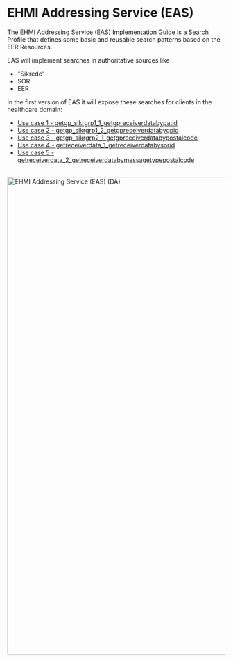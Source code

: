 # EHMI Addressing Service (EAS)

The EHMI Addressing Service (EAS) Implementation Guide is a Search Profile that defines some basic and reusable search patterns based on the EER Resources. 

EAS will implement searches in authoritative sources like 

- "Sikrede"
- SOR
- EER

In the first version of EAS it will expose these searches for clients in the healthcare domain:

- [Use case 1 - getgp_sikrgrp1_1_getgpreceiverdatabypatid](./index-uc1.html)
- [Use case 2 - getgp_sikrgrp1_2_getgpreceiverdatabygpid](./index-uc2.html)
- [Use case 3 - getgp_sikrgrp2_1_getgpreceiverdatabypostalcode](./index-uc3.html)
- [Use case 4 - getreceiverdata_1_getreceiverdatabysorid](./index-uc4.html)
- [Use case 5 - getreceiverdata_2_getreceiverdatabymessagetypepostalcode](./index-uc5.html)

<br/>

<img src="./3_0_EHMI_Sundhedsadresseringsservice_1315x551.png" alt="EHMI Addressing Service (EAS) (DA)" width="1100">


